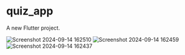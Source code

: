 # quiz_app

A new Flutter project.

![Screenshot 2024-09-14 162510](https://github.com/user-attachments/assets/1dc00749-dc32-4cd5-9062-46936588b446)
![Screenshot 2024-09-14 162459](https://github.com/user-attachments/assets/87b813fa-7bd8-45b9-a3ec-eda12aa2f920)
![Screenshot 2024-09-14 162437](https://github.com/user-attachments/assets/1c505fbc-6a42-4ead-944b-7b00810d680d)
